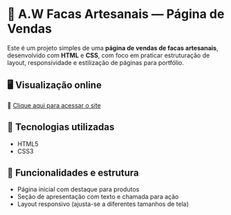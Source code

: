 # 🔪 A.W Facas Artesanais — Página de Vendas

Este é um projeto simples de uma **página de vendas de facas artesanais**, desenvolvido com **HTML** e **CSS**, com foco em praticar estruturação de layout, responsividade e estilização de páginas para portfólio.

## 🖥️ Visualização online

🔗 [Clique aqui para acessar o site](https://e-commerce-facas.vercel.app/)

## 🚀 Tecnologias utilizadas

- HTML5
- CSS3

## 🔧 Funcionalidades e estrutura

- Página inicial com destaque para produtos
- Seção de apresentação com texto e chamada para ação
- Layout responsivo (ajusta-se a diferentes tamanhos de tela)